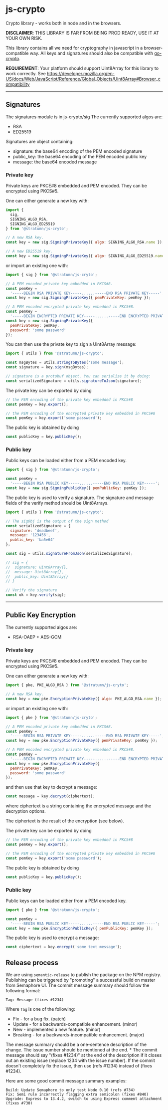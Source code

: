 # js-crypto

Crypto library - works both in node and in the browsers.

**DISCLAIMER**: THIS LIBRARY IS FAR FROM BEING PROD READY, USE IT AT YOUR OWN RISK.

This library contains all we need for cryptography in javascript in a browser-compatible way.
All keys and signatures should also be compatible with [go-crypto](https://github.com/stratumn/go-crypto).

**REQUIREMENT**: Your platform should support Uint8Array for this library to work correctly. See https://developer.mozilla.org/en-US/docs/Web/JavaScript/Reference/Global_Objects/Uint8Array#Browser_compatibility

---

## **Signatures**

The signatures module is in js-crypto/sig
The currently supported algos are:

- RSA
- ED25519

Signatures are object containing:

- signature: the base64 encoding of the PEM encoded signature
- public_key: the base64 encoding of the PEM encoded public key
- message: the base64 encoded message

### Private key

Private keys are PKCE#8 embedded and PEM encoded. They can be encrypted using PKCS#5.

One can either generate a new key with:

```javascript
import {
  sig,
  SIGNING_ALGO_RSA,
  SIGNING_ALGO_ED25519
} from '@stratumn/js-cryto';

// A new RSA key.
const key = new sig.SigningPrivateKey({ algo: SIGNING_ALGO_RSA.name });

// A new ED25519 key.
const key = new sig.SigningPrivateKey({ algo: SIGNING_ALGO_ED25519.name });
```

or import an existing one with:

```javascript
import { sig } from '@stratumn/js-cryto';

// A PEM encoded private key embedded in PKCS#8.
const pemKey =
  '-----BEGIN RSA PRIVATE KEY-----......-----END RSA PRIVATE KEY-----';
const key = new sig.SigningPrivateKey({ pemPrivateKey: pemKey });

// A PEM encoded encrypted private key embedded in PKCS#8.
const pemKey =
  '-----BEGIN ENCRYPTED PRIVATE KEY-----......-----END ENCRYPTED PRIVATE KEY-----';
const key = new sig.SigningPrivateKey({
  pemPrivateKey: pemKey,
  password: 'some password'
});
```

You can then use the private key to sign a Uint8Array message:

```javascript
import { utils } from '@stratumn/js-crypto';

const msgBytes = utils.stringToBytes('some message');
const signature = key.sign(msgBytes);

// signature is a protobuf object. You can serialize it by doing:
const serializedSignature = utils.signatureToJson(signature);
```

The private key can be exported by doing

```javascript
// the PEM encoding of the private key embedded in PKCS#8
const pemKey = key.export();

// the PEM encoding of the encrypted private key embedded in PKCS#8
const pemKey = key.export('some password');
```

The public key is obtained by doing

```javascript
const publicKey = key.publicKey();
```

### Public key

Public keys can be loaded either from a PEM encoded key.

```javascript
import { sig } from '@stratumn/js-crypto';

const pemKey =
  '-----BEGIN RSA PUBLIC KEY-----......-----END RSA PUBLIC KEY-----';
const key = new sig.SigningPublicKey({ pemPublicKey: pemKey });
```

The public key is used to verify a signature. The signature and message fields of the verify method should be Uint8Arrays.

```javascript
import { utils } from '@stratumn/js-crypto';

// The sigObj is the output of the sign method
const serializedSignature = {
  signature: 'deadbeef',
  message: '123456',
  public_key: 'ba5e64'
};

const sig = utils.signatureFromJson(serializedSignature);

// sig = {
//  signature: Uint8Array{},
//  message: Uint8Array{},
//  public_key: Uint8Array{}
// }

// Verify the signature
const ok = key.verify(sig);
```

---

## **Public Key Encryption**

The currently supported algos are:

- RSA-OAEP + AES-GCM

### Private key

Private keys are PKCE#8 embedded and PEM encoded. They can be encrypted using PKCS#5.

One can either generate a new key with:

```javascript
import { pke, PKE_ALGO_RSA } from '@stratumn/js-cryto';

// A new RSA key.
const key = new pke.EncryptionPrivateKey({ algo: PKE_ALGO_RSA.name });
```

or import an existing one with:

```javascript
import { pke } from '@stratumn/js-cryto';

// A PEM encoded private key embedded in PKCS#8.
const pemKey =
  '-----BEGIN RSA PRIVATE KEY-----......-----END RSA PRIVATE KEY-----';
const key = new pke.EncryptionPrivateKey({ pemPrivateKey: pemKey });

// A PEM encoded encrypted private key embedded in PKCS#8.
const pemKey =
  '-----BEGIN ENCRYPTED PRIVATE KEY-----......-----END ENCRYPTED PRIVATE KEY-----';
const key = new pke.EncryptionPrivateKey({
  pemPrivateKey: pemKey,
  password: 'some password'
});
```

and then use that key to decrypt a message:

```javascript
const message = key.decrypt(ciphertext);
```

where ciphertext is a string containing the encrypted message and the decryption options.

The ciphertext is the result of the encryption (see below).

The private key can be exported by doing

```javascript
// the PEM encoding of the private key embedded in PKCS#8
const pemKey = key.export();

// the PEM encoding of the encrypted private key embedded in PKCS#8
const pemKey = key.export('some password');
```

The public key is obtained by doing

```javascript
const publicKey = key.publicKey();
```

### Public key

Public keys can be loaded either from a PEM encoded key.

```javascript
import { pke } from '@stratumn/js-crypto';

const pemKey =
  '-----BEGIN RSA PUBLIC KEY-----......-----END RSA PUBLIC KEY-----';
const key = new pke.EncryptionPublicKey({ pemPublicKey: pemKey });
```

The public key is used to encrypt a message:

```javascript
const ciphertext = key.encrypt('some text message');
```

## Release process

We are using `semantic-release` to publish the package on the NPM registry. Publishing can be triggered by "promoting" a successful build on master from Semaphore UI.
The commit message summary should follow the following format:

`Tag: Message (fixes #1234)`

Where `Tag` is one of the following:

- Fix - for a bug fix. (patch)
- Update - for a backwards-compatible enhancement. (minor)
- New - implemented a new feature. (minor)
- Breaking - for a backwards-incompatible enhancement. (major)

The message summary should be a one-sentence description of the change. The issue number should be mentioned at the end. \* The commit message should say "(fixes #1234)" at the end of the description if it closes out an existing issue (replace 1234 with the issue number). If the commit doesn't completely fix the issue, then use (refs #1234) instead of (fixes #1234).

Here are some good commit message summary examples:

```
Build: Update Semaphore to only test Node 0.10 (refs #734)
Fix: Semi rule incorrectly flagging extra semicolon (fixes #840)
Upgrade: Express to 13.4.2, switch to using Express comment attachment (fixes #730)
```
